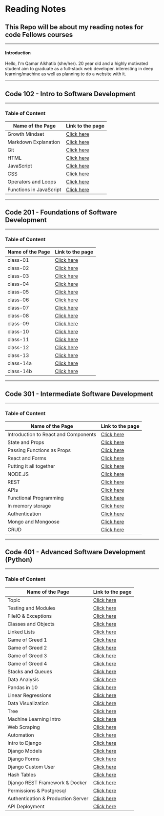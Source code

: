 # Reading Notes

## This Repo will be about my reading notes for code Fellows courses

---

#### **Introduction**

 Hello, I'm Qamar Alkhatib (she/her). 20 year old and a highly motivated student aim to graduate as a full-stack web developer. interesting in deep learning/machine as well as planning to do a website with it.

---------------------

## **Code 102 - Intro to Software Development**

---

### Table of Content

Name of the Page | Link to the page
---------------- | ---------------
Growth Mindset | [Click here](https://qamaralkhatib.github.io/reading-notes/code102/growthmindset)
Markdown Explanation | [Click here](https://qamaralkhatib.github.io/reading-notes/code102/read01)
Git | [Click here](https://qamaralkhatib.github.io/reading-notes/code102/gitfini)
HTML | [Click here](https://qamaralkhatib.github.io/reading-notes/code102/read03)
JavaScript | [Click here](https://qamaralkhatib.github.io/reading-notes/code102/read04)
CSS | [Click here](https://qamaralkhatib.github.io/reading-notes/code102/read06)
Operators and Loops | [Click here](https://qamaralkhatib.github.io/reading-notes/code102/read05)
Functions in JavaScript | [Click here](https://qamaralkhatib.github.io/reading-notes/code102/read07)

--------------------------------------------

## **Code 201 - Foundations of Software Development**

--------

### Table of Content

Name of the Page | Link to the page
---------------- | ---------------
class-01 | [Click here](https://qamaralkhatib.github.io/reading-notes/code201/class-01)
class-02 | [Click here](https://qamaralkhatib.github.io/reading-notes/code201/class-02)
class-03 | [Click here](https://qamaralkhatib.github.io/reading-notes/code201/class-03)
class-04 | [Click here](https://qamaralkhatib.github.io/reading-notes/code201/class-04)
class-05 | [Click here](https://qamaralkhatib.github.io/reading-notes/code201/class-05)
class-06 | [Click here](https://qamaralkhatib.github.io/reading-notes/code201/class-06)
class-07 | [Click here](https://qamaralkhatib.github.io/reading-notes/code201/class-07)
class-08 | [Click here](https://qamaralkhatib.github.io/reading-notes/code201/class-08)
class-09 | [Click here](https://qamaralkhatib.github.io/reading-notes/code201/class-09)
class-10 | [Click here](https://qamaralkhatib.github.io/reading-notes/code201/class-10)
class-11 | [Click here](https://qamaralkhatib.github.io/reading-notes/code201/class-11)
class-12 | [Click here](https://qamaralkhatib.github.io/reading-notes/code201/class-12)
class-13 | [Click here](https://qamaralkhatib.github.io/reading-notes/code201/class-13)
class-14a | [Click here](https://qamaralkhatib.github.io/reading-notes/code201/class-14a)
class-14b | [Click here](https://qamaralkhatib.github.io/reading-notes/code201/class-14b)

-----

## **Code 301 - Intermediate Software Development**

---

### Table of Content

Name of the Page | Link to the page
---------------- | ---------------
Introduction to React and Components | [Click here](https://qamaralkhatib.github.io/reading-notes/code301/class-1)
State and Props | [Click here](https://qamaralkhatib.github.io/reading-notes/code301/class-2)
Passing Functions as Props| [Click here](https://qamaralkhatib.github.io/reading-notes/code301/class-3)
React and Forms| [Click here](https://qamaralkhatib.github.io/reading-notes/code301/class-4)
Putting it all together | [Click here](https://qamaralkhatib.github.io/reading-notes/code301/class-5)
NODE.JS | [Click here](https://qamaralkhatib.github.io/reading-notes/code301/class-6)
REST | [Click here](https://qamaralkhatib.github.io/reading-notes/code301/class-7)
APIs | [Click here](https://qamaralkhatib.github.io/reading-notes/code301/class-8)
Functional Programming | [Click here](https://qamaralkhatib.github.io/reading-notes/code301/class-9)
In memory storage | [Click here](https://qamaralkhatib.github.io/reading-notes/code301/class-10)
Authentication | [Click here](https://qamaralkhatib.github.io/reading-notes/code301/class-11)
Mongo and Mongoose | [Click here](https://qamaralkhatib.github.io/reading-notes/code301/class-12)
CRUD | [Click here](https://qamaralkhatib.github.io/reading-notes/code301/class-13)

---------------

## **Code 401 - Advanced Software Development (Python)**

---

### Table of Content

Name of the Page | Link to the page
---------------- | ---------------
Topic | [Click here](https://qamaralkhatib.github.io/reading-notes/code401/class-01)
Testing and Modules | [Click here](https://qamaralkhatib.github.io/reading-notes/code401/class-02)
FileIO & Exceptions | [Click here](https://qamaralkhatib.github.io/reading-notes/code401/class-03)
Classes and Objects | [Click here](https://qamaralkhatib.github.io/reading-notes/code401/class-04)
Linked Lists | [Click here](https://qamaralkhatib.github.io/reading-notes/code401/class-05)
Game of Greed 1 | [Click here](https://qamaralkhatib.github.io/reading-notes/code401/class-06)
Game of Greed 2 | [Click here](https://qamaralkhatib.github.io/reading-notes/code401/class-07)
Game of Greed 3 | [Click here](https://qamaralkhatib.github.io/reading-notes/code401/class-08)
Game of Greed 4 | [Click here](https://qamaralkhatib.github.io/reading-notes/code401/class-09)
Stacks and Queues | [Click here](https://qamaralkhatib.github.io/reading-notes/code401/class-10)
Data Analysis | [Click here](https://qamaralkhatib.github.io/reading-notes/code401/class-11)
Pandas in 10 | [Click here](https://qamaralkhatib.github.io/reading-notes/code401/class-12)
Linear Regressions | [Click here](https://qamaralkhatib.github.io/reading-notes/code401/class-13)
Data Visualization | [Click here](https://qamaralkhatib.github.io/reading-notes/code401/class-14)
Tree | [Click here](https://qamaralkhatib.github.io/reading-notes/code401/class-15)
Machine Learning Intro | [Click here](https://qamaralkhatib.github.io/reading-notes/code401/class-16)
Web Scraping | [Click here](https://qamaralkhatib.github.io/reading-notes/code401/class-17)
Automation | [Click here](https://qamaralkhatib.github.io/reading-notes/code401/class-18)
Intro to Django | [Click here](https://qamaralkhatib.github.io/reading-notes/code401/class-19)
Django Models | [Click here](https://qamaralkhatib.github.io/reading-notes/code401/class-20)
Django Forms | [Click here](https://qamaralkhatib.github.io/reading-notes/code401/class-21)
Django Custom User | [Click here](https://qamaralkhatib.github.io/reading-notes/code401/class-22)
Hash Tables | [Click here](https://qamaralkhatib.github.io/reading-notes/code401/class-23)
Django REST Framework & Docker | [Click here](https://qamaralkhatib.github.io/reading-notes/code401/class-24)
Permissions & Postgresql| [Click here](https://qamaralkhatib.github.io/reading-notes/code401/class-25)
Authentication & Production Server| [Click here](https://qamaralkhatib.github.io/reading-notes/code401/class-26)
API Deployment| [Click here](https://qamaralkhatib.github.io/reading-notes/code401/class-27)